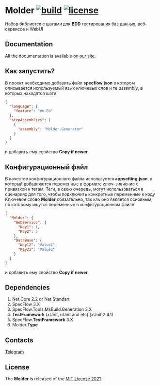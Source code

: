[license]: https://github.com/alfa-laboratory/Molder/blob/master/LICENSE "MIT License 2021"
[wiki]: https://github.com/alfa-laboratory/Molder/wiki "Wiki"

# Molder [![build](https://ci.appveyor.com/api/projects/status/j33s710ss3f0nf4u?svg=true)](https://ci.appveyor.com/project/egorsh0/Molder) [![license](https://img.shields.io/github/license/alfa-laboratory/Molder)](https://github.com/alfa-laboratory/Molder/blob/master/LICENSE)
Набор библиотек с шагами для **BDD** тестирования баз данных, веб-сервисов и WebUI

## Documentation

All the documentation is available [on our site][wiki].

## Как запустить?

В проект необходимо добавить файл **specflow.json** в котором описывается используемый язык ключевых слов и те *assembly*, в которых находятся шаги

``` json
{
  "language": {
    "feature": "en-EN"
  },
  "stepAssemblies": [
    {
      "assembly": "Molder.Generator"
    }
  ]
}
```
и добавить ему свойство **Copy if newer**

## Конфигурационный файл

В качестве конфигурационного файла используется **appsetting.json**, в который добавляются переменные в формате ключ-значение с привязкой к тегам. Теги, в свою очередь, могут использоваться в сценариях для того, чтобы подключить конкретные переменные к коду
Ключевое слово **Molder** обязательно, так как оно является основным, по которому ищутся переменные в конфигурационном файле

``` json
{
  "Molder": {
    "WebService": {
      "Key1": 1,
      "Key2": 2
    },
    "DataBase": {
      "Key12": "Value1",
      "Key21": "Value2"
    }
  }
}
```
и добавить ему свойство **Copy if newer**

## Dependencies 
1. Net Core 2.2 or Net Standart
1. SpecFlow 3.X
2. SpecFlow.Tools.MsBuild.Generation 3.X
3. **TestFramework** (xUnit, nUnit and etc) (xUnit 2.4.1)
4. SpecFlow.**TestFramework** 3.X
5. Molder.**Type**

## Contacts

[Telegram](https://t.me/AlfaBankAFTCore)

## License

The **Molder** is released of the [MIT License 2021][license].
